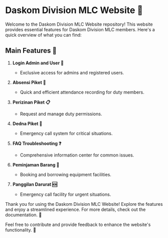# Daskom Division MLC Website 🚀

Welcome to the Daskom Division MLC Website repository! This website provides essential features for Daskom Division MLC members. Here's a quick overview of what you can find:

## Main Features 🌟

1. **Login Admin and User 🔐**
   - Exclusive access for admins and registered users.

2. **Absensi Piket 📅**
   - Quick and efficient attendance recording for duty members.

3. **Perizinan Piket 📋**
   - Request and manage duty permissions.

4. **Dedna Piket 🚨**
   - Emergency call system for critical situations.

5. **FAQ Troubleshooting ❓**
   - Comprehensive information center for common issues.

6. **Peminjaman Barang 🎒**
   - Booking and borrowing equipment facilities.

7. **Panggilan Darurat 🆘**
   - Emergency call facility for urgent situations.

Thank you for using the Daskom Division MLC Website! Explore the features and enjoy a streamlined experience. For more details, check out the documentation. 📘

Feel free to contribute and provide feedback to enhance the website's functionality. 🚀
